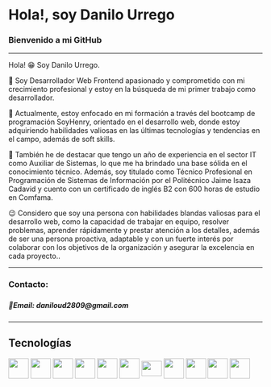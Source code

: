 <h1>Hola!, soy Danilo Urrego</h1>
<h3>Bienvenido a mi GitHub</h3>
<hr/>

<p>Hola! 😁 Soy Danilo Urrego.<p/>

<p>🤠 Soy Desarrollador Web Frontend apasionado y comprometido con mi crecimiento profesional y estoy en la búsqueda de mi primer trabajo como desarrollador. <p/>

<p>🧠 Actualmente, estoy enfocado en mi formación a través del bootcamp de programación SoyHenry, orientado en el desarrollo web, donde estoy adquiriendo habilidades valiosas en las últimas tecnologías y tendencias en el campo, además de soft skills.<p/>

<p>🌟 También he de destacar que tengo un año de experiencia en el sector IT como Auxiliar de Sistemas, lo que me ha brindado una base sólida en el conocimiento técnico. Además, soy titulado como Técnico Profesional en Programación de Sistemas de Información por el Politécnico Jaime Isaza Cadavid y cuento con un certificado de inglés B2 con 600 horas de estudio en Comfama.<p/>

<p>😉 Considero que soy una persona con habilidades blandas valiosas para el desarrollo web, como la capacidad de trabajar en equipo, resolver problemas, aprender rápidamente y prestar atención a los detalles, además de ser una persona proactiva, adaptable y con un fuerte interés por colaborar con los objetivos de la organización y asegurar la excelencia en cada proyecto..</p>

<hr/>
<h3>Contacto:<h3/>
<h5>🔸Email: daniloud2809@gmail.com <h5/>
<hr/>

<h2>Tecnologías</h2>

<div style='display: inline_block'>
  <img align="center" heigth="30" width="40" src="https://cdn.jsdelivr.net/gh/devicons/devicon/icons/html5/html5-original.svg" />
  <img align="center" heigth="30" width="40" src="https://cdn.jsdelivr.net/gh/devicons/devicon/icons/css3/css3-original.svg" />
  <img align="center" heigth="30" width="40" src="https://cdn.jsdelivr.net/gh/devicons/devicon/icons/javascript/javascript-original.svg" />
  <img align="center" heigth="30" width="40" src="https://cdn.jsdelivr.net/gh/devicons/devicon/icons/mysql/mysql-original.svg" />
  <img align="center" heigth="30" width="40" src="https://cdn.jsdelivr.net/gh/devicons/devicon/icons/postgresql/postgresql-original.svg" />
  <img align="center" heigth="30" width="40" src="https://cdn.jsdelivr.net/gh/devicons/devicon/icons/react/react-original.svg" />
  <img align="center" height="30" width="40" src="https://cdn.jsdelivr.net/gh/devicons/devicon/icons/redux/redux-original.svg" />
  <img align="center" heigth="30" width="40" src="https://cdn.jsdelivr.net/gh/devicons/devicon/icons/nodejs/nodejs-original.svg" />
  <img align="center" heigth="30" width="40" src="https://cdn.jsdelivr.net/gh/devicons/devicon/icons/express/express-original.svg" />
  <img align="center" heigth="30" width="40" src="https://cdn.jsdelivr.net/gh/devicons/devicon/icons/sass/sass-original.svg" />
  <img align="center" heigth="30" width="40" src="https://cdn.jsdelivr.net/gh/devicons/devicon/icons/less/less-plain-wordmark.svg" />
</div>

          
          
          


          
